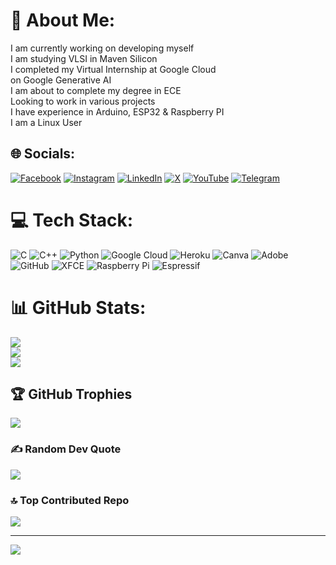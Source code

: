 # 💫 About Me:
I am currently working on developing myself<br>I am studying VLSI in Maven Silicon<br>I completed my Virtual Internship at Google Cloud<br>on Google Generative AI<br>I am about to complete my degree in ECE<br>Looking to work in various projects<br>I have experience in Arduino, ESP32 & Raspberry PI<br>I am a Linux User<br>


## 🌐 Socials:
[![Facebook](https://img.shields.io/badge/Facebook-%231877F2.svg?logo=Facebook&logoColor=white)](https://facebook.com/https://www.facebook.com/profile.php?id=100086018631566) [![Instagram](https://img.shields.io/badge/Instagram-%23E4405F.svg?logo=Instagram&logoColor=white)](https://instagram.com/https://www.instagram.com/papai_karmakar0/) [![LinkedIn](https://img.shields.io/badge/LinkedIn-%230077B5.svg?logo=linkedin&logoColor=white)](https://linkedin.com/in/papaikarmakar84) [![X](https://img.shields.io/badge/X-black.svg?logo=X&logoColor=white)](https://x.com/https://x.com/PapaiKa13867853) [![YouTube](https://img.shields.io/badge/YouTube-%23FF0000.svg?logo=YouTube&logoColor=white)](https://youtube.com/@@romkart) [![Telegram](https://img.shields.io/badge/Telegram-%232CA5E0.svg?logo=telegram&logoColor=white)](https://t.me/your_telegram_username)


# 💻 Tech Stack:
![C](https://img.shields.io/badge/c-%2300599C.svg?style=for-the-badge&logo=c&logoColor=white) ![C++](https://img.shields.io/badge/c++-%2300599C.svg?style=for-the-badge&logo=c%2B%2B&logoColor=white) ![Python](https://img.shields.io/badge/python-3670A0?style=for-the-badge&logo=python&logoColor=ffdd54) ![Google Cloud](https://img.shields.io/badge/GoogleCloud-%234285F4.svg?style=for-the-badge&logo=google-cloud&logoColor=white) ![Heroku](https://img.shields.io/badge/heroku-%23430098.svg?style=for-the-badge&logo=heroku&logoColor=white) ![Canva](https://img.shields.io/badge/Canva-%2300C4CC.svg?style=for-the-badge&logo=Canva&logoColor=white) ![Adobe](https://img.shields.io/badge/adobe-%23FF0000.svg?style=for-the-badge&logo=adobe&logoColor=white) ![GitHub](https://img.shields.io/badge/github-%23121011.svg?style=for-the-badge&logo=github&logoColor=white) ![XFCE](https://img.shields.io/badge/XFCE-%232284F2.svg?style=for-the-badge&logo=xfce&logoColor=white) ![Raspberry Pi](https://img.shields.io/badge/-RaspberryPi-C51A4A?style=for-the-badge&logo=Raspberry-Pi) ![Espressif](https://img.shields.io/badge/espressif-E7352C.svg?style=for-the-badge&logo=espressif&logoColor=white)
# 📊 GitHub Stats:
![](https://github-readme-stats.vercel.app/api?username=PkX10&theme=dark&hide_border=false&include_all_commits=false&count_private=false)<br/>
![](https://github-readme-streak-stats.herokuapp.com/?user=PkX10&theme=dark&hide_border=false)<br/>
![](https://github-readme-stats.vercel.app/api/top-langs/?username=PkX10&theme=dark&hide_border=false&include_all_commits=false&count_private=false&layout=compact)

## 🏆 GitHub Trophies
![](https://github-profile-trophy.vercel.app/?username=PkX10&theme=radical&no-frame=false&no-bg=true&margin-w=4)

### ✍️ Random Dev Quote
![](https://quotes-github-readme.vercel.app/api?type=horizontal&theme=radical)

### 🔝 Top Contributed Repo
![](https://github-contributor-stats.vercel.app/api?username=PkX10&limit=5&theme=dark&combine_all_yearly_contributions=true)

---
[![](https://visitcount.itsvg.in/api?id=PkX10&icon=0&color=1)](https://visitcount.itsvg.in)

<!-- Proudly created with GPRM ( https://gprm.itsvg.in ) -->
